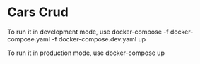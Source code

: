 # Cars Crud

To run it in development mode, use
docker-compose -f docker-compose.yaml -f docker-compose.dev.yaml up

To run it in production mode, use
docker-compose up
